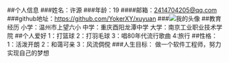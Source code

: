 ##个人信息
###姓名：许源
###年龄：19
####邮箱：2414704205@qq.com
###github地址：https://github.com/YokerXY/xuyuan
###![我的头像](https://ss1.bdstatic.com/70cFvXSh_Q1YnxGkpoWK1HF6hhy/it/u=2321415907,2383739830&fm=26&gp=0.jpg)
##教育经历
小学：温州市上望六小
中学：重庆酉阳龙潭中学
大学：南京工业职业技术学院
##个人爱好
 1：打篮球   2：打羽毛球    3：唱80年代流行歌曲   4:旅行
   ##性格：
 1：活泼开朗   2：和蔼可亲    3：风流倜傥
   ###人生目标：
 做一个软件工程师，努力实现自己的梦想